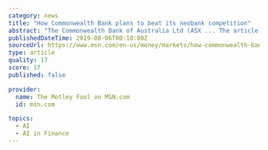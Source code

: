 ```yaml
---
category: news
title: "How Commonwealth Bank plans to beat its neobank competition"
abstract: "The Commonwealth Bank of Australia Ltd (ASX ... The article said that CBA will use artificial intelligence (AI) technology to “advise customers whether a tax return should be saved, if they are entitled to claim a government subsidy, or if the costs ..."
publishedDateTime: 2019-08-06T00:10:00Z
sourceUrl: https://www.msn.com/en-us/money/markets/how-commonwealth-bank-plans-to-beat-its-neobank-competition/ar-AAFkODf
type: article
quality: 17
score: 17
published: false

provider:
  name: The Motley Fool on MSN.com
  id: msn.com

topics:
  - AI
  - AI in Finance
---
```


